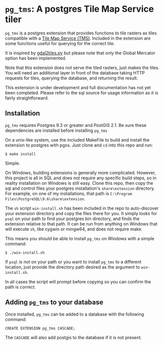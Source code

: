 `pg_tms`: A postgres Tile Map Service tiler
=========================================

`pg_tms` is a postgres extension that provides functions
to tile rasters as tiles compatible with a
[Tile Map Service (TMS)](https://wiki.osgeo.org/wiki/Tile_Map_Service_Specification).
Included in the extension are some functions useful
for querying for the correct tile.

It is inspired by [gdal2tiles.py](https://github.com/OSGeo/gdal/blob/master/gdal/swig/python/scripts/gdal2tiles.py)
but please note that only the Global Mercator option has been
implemented.

Note that this extension does not serve the tiled
rasters, just makes the tiles. You will need an additional
layer in front of the database taking HTTP requests for
tiles, querying the database, and returning the result.

This extension is under development and full documentation
has not yet been completed. Please refer to the sql source
for usage information as it is fairly straightforward.


Installation
------------

`pg_tms` requires Postgres 9.3 or greater and PostGIS 2.1.
Be sure these dependencies are installed before installing `pg_tms` 

On a unix-like system, use the included MakeFile to build
and install the extension to postgres with pgxs. Just clone
and `cd` into this repo and run:

```
$ make install
```

Simple.

On Windows, building extensions is generally more complicated.
However, this project is all in SQL and does not require any
specific build steps, so in reality installation on Windows is
still easy. Clone this repo, then copy the sql and control files
your postgres installation's `share\extension` directory.
For example, on one of my installations,
that path is `C:\Program Files\PostgreSQL\9.6\share\extension`.

The `sh` script `win-install.sh` has been included in the repo
to auto-discover your extension directory and copy the files
there for you. It simply looks for `psql` on your path to find
your postgres bin directory, and finds the extension relative
to that path. It can be run from anything on Windows that will
execute `sh`, like cygwin or mingw64, and does not require make.

This means you should be able to install `pg_tms` on Windows with
a simple command:

```
$ ./win-install.sh
```

If `psql` is not on your path or you want to install `pg_tms` to a
different location, just provide the directory path desired as
the argument to `win-install.sh`.

In all cases the script will prompt before copying so you can
confirm the path is correct.


Adding `pg_tms` to your database
------------------------------

Once installed, `pg_tms` can be added to a database
with the following command:

```
CREATE EXTENSION pg_tms CASCADE;
```

The `CASCADE` will also add postgis to the database if
it is not present.
